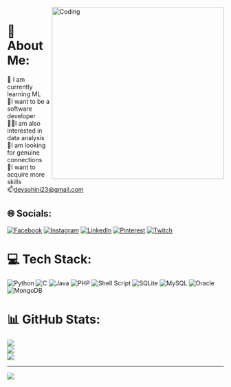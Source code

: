 <img align="right" alt="Coding" width="400" src="https://pin.it/y9HAEB211">


# 💫 About Me:
🔭 I am currently learning ML<br> 🌱I want to be a software developer<br>🚴‍♀️I am also interested in data analysis<br>🤝I am looking for genuine connections<br>🐝I want to acquire more skills <br>📫deysohini23@gmail.com


## 🌐 Socials:
[![Facebook](https://img.shields.io/badge/Facebook-%231877F2.svg?logo=Facebook&logoColor=white)](https://facebook.com/sohini.dey.16100) [![Instagram](https://img.shields.io/badge/Instagram-%23E4405F.svg?logo=Instagram&logoColor=white)](https://instagram.com/_deysohini_) [![LinkedIn](https://img.shields.io/badge/LinkedIn-%230077B5.svg?logo=linkedin&logoColor=white)](https://linkedin.com/in/sohini-dey-5bb945256) [![Pinterest](https://img.shields.io/badge/Pinterest-%23E60023.svg?logo=Pinterest&logoColor=white)](https://pinterest.com/Solace1995) [![Twitch](https://img.shields.io/badge/Twitch-%239146FF.svg?logo=Twitch&logoColor=white)](https://twitch.tv/atrytonee) 

# 💻 Tech Stack:
![Python](https://img.shields.io/badge/python-3670A0?style=for-the-badge&logo=python&logoColor=ffdd54) ![C](https://img.shields.io/badge/c-%2300599C.svg?style=for-the-badge&logo=c&logoColor=white) ![Java](https://img.shields.io/badge/java-%23ED8B00.svg?style=for-the-badge&logo=openjdk&logoColor=white) ![PHP](https://img.shields.io/badge/php-%23777BB4.svg?style=for-the-badge&logo=php&logoColor=white) ![Shell Script](https://img.shields.io/badge/shell_script-%23121011.svg?style=for-the-badge&logo=gnu-bash&logoColor=white) ![SQLite](https://img.shields.io/badge/sqlite-%2307405e.svg?style=for-the-badge&logo=sqlite&logoColor=white) ![MySQL](https://img.shields.io/badge/mysql-4479A1.svg?style=for-the-badge&logo=mysql&logoColor=white) ![Oracle](https://img.shields.io/badge/Oracle-F80000?style=for-the-badge&logo=oracle&logoColor=white) ![MongoDB](https://img.shields.io/badge/MongoDB-%234ea94b.svg?style=for-the-badge&logo=mongodb&logoColor=white)
# 📊 GitHub Stats:
![](https://github-readme-stats.vercel.app/api?username=deysohini&theme=dark&hide_border=false&include_all_commits=false&count_private=false)<br/>
![](https://github-readme-streak-stats.herokuapp.com/?user=deysohini&theme=dark&hide_border=false)<br/>
![](https://github-readme-stats.vercel.app/api/top-langs/?username=deysohini&theme=dark&hide_border=false&include_all_commits=false&count_private=false&layout=compact)

---
[![](https://visitcount.itsvg.in/api?id=deysohini&icon=0&color=0)](https://visitcount.itsvg.in)

<!-- Proudly created with GPRM ( https://gprm.itsvg.in ) -->
